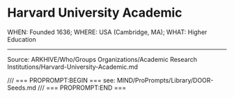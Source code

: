 # Harvard University Academic

WHEN: Founded 1636; WHERE: USA (Cambridge, MA); WHAT: Higher Education

---
Source: ARKHIVE/Who/Groups Organizations/Academic Research Institutions/Harvard-University-Academic.md

/// === PROPROMPT:BEGIN ===
see: MIND/ProPrompts/Library/DOOR-Seeds.md
/// === PROPROMPT:END ===
